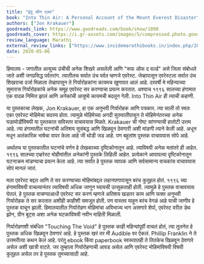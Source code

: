 ```yaml
---
title: "इंटू थीन एअर"
book: "Into Thin Air: A Personal Account of the Mount Everest Disaster"
authors: ["Jon Krakauer"]
goodreads_link: https://www.goodreads.com/book/show/1898
goodreads_cover: https://i.gr-assets.com/images/S/compressed.photo.goodreads.com/books/1463384482l/1898.jpg
review_language: Marathi
external_review_links: ["https://www.insidemarathibooks.in/index.php/2020/05/16/into-thin-air-book-review-in-marathi/"]
date: 2020-05-06
---
```


हिमालय - जगातील अत्युच्य उंचीची अनेक शिखरे असलेली आणि "रूफ ऑफ द वर्ल्ड" असे जिला संबोधले जाते अशी जगप्रसिद्ध पर्वतरांग. त्यातीलच सर्वात उंच पर्वत म्हणजे एवरेस्ट. जेव्हापासून एवरेस्टला सर्वात उंच शिखराचा दर्जा मिळाला तेव्हापासून ते गिर्यारोहकांना कायमच खुणावत आलं आहे. दरवर्षी मे महिन्याच्या सुमारास गिर्यारोहकांचे अनेक समूह एवरेस्ट सर करण्याचा प्रयत्न करतात. अश्याच १९९६ सालच्या हंगामात एक वादळ निमित्त झालं आणि अनेकांची आयुष्ये कायमची बदलून गेली. Into Thin Air ही त्याची कहाणी.

या पुस्तकाचा लेखक, Jon Krakauer, हा एक अनुभवी गिर्यारोहक आणि पत्रकार. त्या साली तो स्वतः एका एवरेस्ट मोहिमेचा सदस्य होता. त्यामुळे मोहिमेच्या अगदी सुरुवातीपासून ते मोहिमेनंतरच्या अनेक घडामोडींविषयी या पुस्तकात सविस्तर वाचावयास मिळते. Krakauer ची गोष्ट सांगण्याची हातोटी उत्तम आहे. त्या हंगामातील घटनांची अतिशय सुसंबद्ध आणि खिळवून ठेवणारी अशी मांडणी त्याने केली आहे. अधून मधून अलंकारिक भाषेचा वापर केला आहे जी थोडी जड आहे. पण बहुतांश पुस्तक वाचावयास सोपे आहे.

अर्थातच या पुस्तकातील घटनांचे वर्णन हे लेखकाच्या दृष्टिकोनातून आहे. त्याविषयी अनेक मतांतरे ही आहेत. १९९६ सालच्या एव्हरेस्ट मोहीमांतील अनेकांनी पुस्तके लिहिली आहेत. प्रत्येकाने आपापल्या दृष्टिकोनातून घटनाक्रम मांडण्याचा प्रयत्न केला आहे. त्या सर्वांत हे पुस्तक व्यापक आणि सर्वसामान्य वाचकांस वाचावयास सोपं मानलं जातं.

मला एवरेस्ट बद्दल आणि ते सर करण्याच्या मोहिमांबद्दल लहानपणापासून बरंच कुतूहल होतं. १९९६ च्या हंगामाविषयी वाचल्यानंतर त्याविषयी अधिक जाणून घ्यायची उत्सुकताही होती. त्यामुळे हे पुस्तक वाचावयास घेतलं. हे पुस्तक वाचण्याआधी एवरेस्ट सर करणं म्हणजे अतिशय खडतर काम आणि फक्त अनुभवी गिर्यारोहक ते सर करतात अशीही काहीशी समजूत होती. पण वास्तव याहून बरंच वेगळं आहे याची जाणीव हे पुस्तक वाचून झाली. हिमालयातील गिर्यारोहण मोहिमांचा अविभाज्य भाग असणारे शेर्पा, एवरेस्ट वरील डेथ झोन, ग्रीन बूट्स अशा अनेक घटकांविषयी नवीन माहिती मिळाली.

गिर्यारोहणशी संबंधित "Touching The Void" हे पुस्तक काही महिन्यांपूर्वी वाचलं होतं, त्या तुलनेत हे पुस्तक अधिक खिळवून ठेवणारं आहॆ. हे पुस्तक खरं तर मी Audible वर ऐकलं. Phillip Franklin ने ते उत्तमरीत्या कथन केलं आहे. परंतु ebook किंवा paperbook स्वरूपातही ते तितकेच खिळवून ठेवणारे असेल अशी खात्री वाटते. जर तुम्हाला गिर्यारोहणाची आवड असेल आणि एवरेस्ट मोहिमांविषयी विषयी कुतूहल असेल तर हे पुस्तक तुमच्यासाठी आहे.